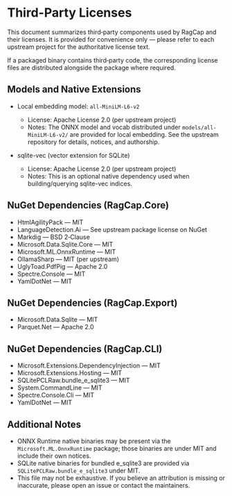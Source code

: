 # Third-Party Licenses

This document summarizes third‑party components used by RagCap and their licenses. It is provided for convenience only — please refer to each upstream project for the authoritative license text.

If a packaged binary contains third‑party code, the corresponding license files are distributed alongside the package where required.

## Models and Native Extensions

- Local embedding model: `all-MiniLM-L6-v2`
  - License: Apache License 2.0 (per upstream project)
  - Notes: The ONNX model and vocab distributed under `models/all-MiniLM-L6-v2/` are provided for local embedding. See the upstream repository for details, notices, and authorship.

- sqlite-vec (vector extension for SQLite)
  - License: Apache License 2.0 (per upstream project)
  - Notes: This is an optional native dependency used when building/querying sqlite-vec indices.

## NuGet Dependencies (RagCap.Core)

- HtmlAgilityPack — MIT
- LanguageDetection.Ai — See upstream package license on NuGet
- Markdig — BSD 2‑Clause
- Microsoft.Data.Sqlite.Core — MIT
- Microsoft.ML.OnnxRuntime — MIT
- OllamaSharp — MIT (per upstream)
- UglyToad.PdfPig — Apache 2.0
- Spectre.Console — MIT
- YamlDotNet — MIT

## NuGet Dependencies (RagCap.Export)

- Microsoft.Data.Sqlite — MIT
- Parquet.Net — Apache 2.0

## NuGet Dependencies (RagCap.CLI)

- Microsoft.Extensions.DependencyInjection — MIT
- Microsoft.Extensions.Hosting — MIT
- SQLitePCLRaw.bundle_e_sqlite3 — MIT
- System.CommandLine — MIT
- Spectre.Console.Cli — MIT
- YamlDotNet — MIT

## Additional Notes

- ONNX Runtime native binaries may be present via the `Microsoft.ML.OnnxRuntime` package; those binaries are under MIT and include their own notices.
- SQLite native binaries for bundled e_sqlite3 are provided via `SQLitePCLRaw.bundle_e_sqlite3` under MIT.
- This file may not be exhaustive. If you believe an attribution is missing or inaccurate, please open an issue or contact the maintainers.
